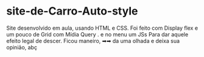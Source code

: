 # site-de-Carro-Auto-style
Site desenvolvido em aula, usando HTML e CSS. Foi feito com Display flex e um pouco de Grid com Mídia Query . e no menu um JSs Para dar aquele efeito legal de descer. Ficou maneiro,  ➡➡
da uma olhada e deixa sua opinião, abç 
